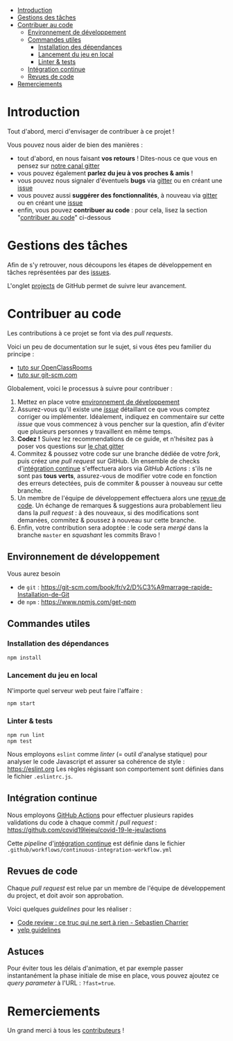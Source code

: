 <!-- To update this ToC: npm run update-toc -->

<!-- toc -->

- [Introduction](#introduction)
- [Gestions des tâches](#gestions-des-taches)
- [Contribuer au code](#contribuer-au-code)
    * [Environnement de développement](#environnement-de-developpement)
    * [Commandes utiles](#commandes-utiles)
        + [Installation des dépendances](#installation-des-dependances)
        + [Lancement du jeu en local](#lancement-du-jeu-en-local)
        + [Linter & tests](#linter--tests)
    * [Intégration continue](#integration-continue)
    * [Revues de code](#revues-de-code)
- [Remerciements](#remerciements)

<!-- tocstop -->

# Introduction

Tout d'abord, merci d'envisager de contribuer à ce projet !

Vous pouvez nous aider de bien des manières :
- tout d'abord, en nous faisant **vos retours** ! Dites-nous ce que vous en pensez sur [notre canal gitter](https://gitter.im/covid-19-le-jeu/community)
- vous pouvez également **parlez du jeu à vos proches & amis** !
- vous pouvez nous signaler d'éventuels **bugs** via [gitter](https://gitter.im/covid-19-le-jeu/community) ou en créant une [issue](https://github.com/covid19lejeu/covid-19-le-jeu/issues)
- vous pouvez aussi **suggérer des fonctionnalités**, à nouveau via [gitter](https://gitter.im/covid-19-le-jeu/community) ou en créant une [issue](https://github.com/covid19lejeu/covid-19-le-jeu/issues)
- enfin, vous pouvez **contribuer au code** : pour cela, lisez la section "[contribuer au code](#contribuer-au-code)" ci-dessous


# Gestions des tâches

Afin de s'y retrouver, nous découpons les étapes de développement en tâches représentées par des [issues](https://github.com/covid19lejeu/covid-19-le-jeu/issues).

L'onglet [projects](https://github.com/covid19lejeu/covid-19-le-jeu/projects/2) de GitHub permet de suivre leur avancement.


# Contribuer au code

Les contributions à ce projet se font via des _pull requests_.

Voici un peu de documentation sur le sujet, si vous êtes peu familier du principe :
- [tuto sur OpenClassRooms](https://openclassrooms.com/fr/courses/2342361-gerez-votre-code-avec-git-et-github/2433731-contribuez-a-des-projets-open-source)- [tuto sur git-scm.com](https://git-scm.com/book/fr/v2/GitHub-Contribution-%C3%A0-un-projet)

Globalement, voici le processus à suivre pour contribuer :
1. Mettez en place votre [environnement de développement](#environnement-de-developpement)
2. Assurez-vous qu'il existe une [_issue_](https://github.com/covid19lejeu/covid-19-le-jeu/issues) détaillant ce que vous comptez corriger ou implémenter.
Idéalement, indiquez en commentaire sur cette _issue_ que vous commencez à vous pencher sur la question, afin d'éviter que plusieurs personnes y travaillent en même temps.
3. **Codez !**
Suivez lez recommendations de ce guide, et n'hésitez pas à poser vos questions sur [le chat gitter](https://gitter.im/covid-19-le-jeu/community)
4. Commitez & poussez votre code sur une branche dédiée de votre _fork_, puis créez une _pull request_ sur GitHub.
Un ensemble de checks d'[intégration continue](#integration-continue) s'effectuera alors via _GitHub Actions_ :
s'ils ne sont pas **tous verts**, assurez-vous de modifier votre code en fonction des erreurs detectées,
puis de commiter & pousser à nouveau sur cette branche.
5. Un membre de l'équipe de développement effectuera alors une [revue de code](#revues-de-code).
Un échange de remarques & suggestions aura probablement lieu dans la _pull request_ :
à des nouveaux, si des modifications sont demanées, commitez & poussez à nouveau sur cette branche.
6. Enfin, votre contribution sera adoptée : le code sera _mergé_ dans la branche `master` en _squashant_ les commits
Bravo !

## Environnement de développement

Vous aurez besoin
- de `git` : https://git-scm.com/book/fr/v2/D%C3%A9marrage-rapide-Installation-de-Git
- de `npm` : https://www.npmjs.com/get-npm


## Commandes utiles
### Installation des dépendances

    npm install

### Lancement du jeu en local
N'importe quel serveur web peut faire l'affaire :

    npm start

### Linter & tests

    npm run lint
    npm test

Nous employons `eslint` comme _linter_ (= outil d'analyse statique) pour analyser le code Javascript et assurer sa cohérence de style : https://eslint.org
Les règles régissant son comportement sont définies dans le fichier `.eslintrc.js`.


## Intégration continue

Nous employons [GitHub Actions](https://help.github.com/en/actions) pour effectuer plusieurs rapides validations du code à chaque commit / _pull request_ :
https://github.com/covid19lejeu/covid-19-le-jeu/actions

Cette _pipeline_ d'[intégration continue](https://fr.wikipedia.org/wiki/Int%C3%A9gration_continue) est définie dans le fichier `.github/workflows/continuous-integration-workflow.yml`

## Revues de code

Chaque _pull request_ est relue par un membre de l'équipe de développement du project,  et doit avoir son approbation.

Voici quelques _guidelines_ pour les réaliser :
- [Code review : ce truc qui ne sert à rien - Sebastien Charrier](https://www.youtube.com/watch?v=6aQK6GoTbxM)
- [yelp guidelines](https://engineeringblog.yelp.com/2017/11/code-review-guidelines.html)

## Astuces
Pour éviter tous les délais d'animation, et par exemple passer instantanément la phase initiale de mise en place,
vous pouvez ajoutez ce _query parameter_ à l'URL : `?fast=true`.


# Remerciements

Un grand merci à tous les [contributeurs](CONTRIBUTORS.md) !
